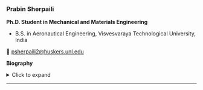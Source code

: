 ### Prabin Sherpaili  
**Ph.D. Student in Mechanical and Materials Engineering**  

- B.S. in Aeronautical Engineering, Visvesvaraya Technological University, India  
<p>📧 <a href="mailto:psherpaili2@huskers.unl.edu">psherpaili2@huskers.unl.edu</a></p> 

**Biography**  
<details>
  <summary>Click to expand</summary>  
  Prabin is originally from Nepal. His research focuses on computational modeling of lymph nodes, integrating fluid mechanics and multiphysics simulations to investigate lymph transport. Outside of research, he enjoys traveling, trekking, and cycling.
</details>

---